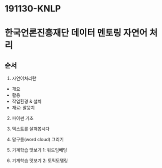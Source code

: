 # 191130-KNLP
# 한국언론진흥재단 데이터 멘토링 자연어 처리

## 순서
1. 자연어처리란
  * 개요
  * 활용 
  * 작업환경 & 설치
  * 재료: 말뭉치

2. 파이썬 기초

3. 텍스트를 살펴봅시다

4. 말구름(word cloud) 그리기

5. 기계학습 맛보기 1: 워드임베딩

6. 기계학습 맛보기 2: 토픽모델링

